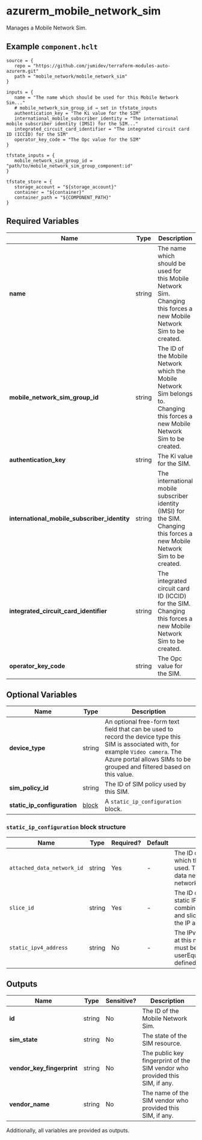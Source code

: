 # azurerm_mobile_network_sim

Manages a Mobile Network Sim.

## Example `component.hclt`

```hcl
source = {
   repo = "https://github.com/jumidev/terraform-modules-auto-azurerm.git"   
   path = "mobile_network/mobile_network_sim"   
}

inputs = {
   name = "The name which should be used for this Mobile Network Sim..."   
   # mobile_network_sim_group_id → set in tfstate_inputs
   authentication_key = "The Ki value for the SIM"   
   international_mobile_subscriber_identity = "The international mobile subscriber identity (IMSI) for the SIM..."   
   integrated_circuit_card_identifier = "The integrated circuit card ID (ICCID) for the SIM"   
   operator_key_code = "The Opc value for the SIM"   
}

tfstate_inputs = {
   mobile_network_sim_group_id = "path/to/mobile_network_sim_group_component:id"   
}

tfstate_store = {
   storage_account = "${storage_account}"   
   container = "${container}"   
   container_path = "${COMPONENT_PATH}"   
}

```

## Required Variables

| Name | Type |  Description |
| ---- | --------- |  ----------- |
| **name** | string |  The name which should be used for this Mobile Network Sim. Changing this forces a new Mobile Network Sim to be created. | 
| **mobile_network_sim_group_id** | string |  The ID of the Mobile Network which the Mobile Network Sim belongs to. Changing this forces a new Mobile Network Sim to be created. | 
| **authentication_key** | string |  The Ki value for the SIM. | 
| **international_mobile_subscriber_identity** | string |  The international mobile subscriber identity (IMSI) for the SIM. Changing this forces a new Mobile Network Sim to be created. | 
| **integrated_circuit_card_identifier** | string |  The integrated circuit card ID (ICCID) for the SIM. Changing this forces a new Mobile Network Sim to be created. | 
| **operator_key_code** | string |  The Opc value for the SIM. | 

## Optional Variables

| Name | Type |  Description |
| ---- | --------- |  ----------- |
| **device_type** | string |  An optional free-form text field that can be used to record the device type this SIM is associated with, for example `Video camera`. The Azure portal allows SIMs to be grouped and filtered based on this value. | 
| **sim_policy_id** | string |  The ID of SIM policy used by this SIM. | 
| **static_ip_configuration** | [block](#static_ip_configuration-block-structure) |  A `static_ip_configuration` block. | 

### `static_ip_configuration` block structure

| Name | Type | Required? | Default | Description |
| ---- | ---- | --------- | ------- | ----------- |
| `attached_data_network_id` | string | Yes | - | The ID of attached data network on which the static IP address will be used. The combination of attached data network and slice defines the network scope of the IP address. |
| `slice_id` | string | Yes | - | The ID of network slice on which the static IP address will be used. The combination of attached data network and slice defines the network scope of the IP address. |
| `static_ipv4_address` | string | No | - | The IPv4 address assigned to the SIM at this network scope. This address must be in the userEquipmentStaticAddressPoolPrefix defined in the attached data network. |



## Outputs

| Name | Type | Sensitive? | Description |
| ---- | ---- | --------- | --------- |
| **id** | string | No  | The ID of the Mobile Network Sim. | 
| **sim_state** | string | No  | The state of the SIM resource. | 
| **vendor_key_fingerprint** | string | No  | The public key fingerprint of the SIM vendor who provided this SIM, if any. | 
| **vendor_name** | string | No  | The name of the SIM vendor who provided this SIM, if any. | 

Additionally, all variables are provided as outputs.
